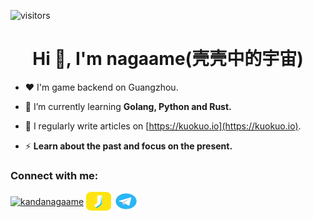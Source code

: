 ![visitors](https://visitor-badge.laobi.icu/badge?page_id=nagaame.nagaame)
<h1 align="center">Hi 👋, I'm nagaame(壳壳中的宇宙)</h1>

- ❤️ I'm game backend on Guangzhou. 

- 🌱 I’m currently learning **Golang, Python and Rust.**

- 📝 I regularly write articles on [https://kuokuo.io](https://kuokuo.io).

- ⚡ **Learn about the past and focus on the present.**

<h3 align="left">Connect with me:</h3>
<p align="left">
<a href="https://twitter.com/kandanagaame" target="blank"><img align="center" src="https://raw.githubusercontent.com/rahuldkjain/github-profile-readme-generator/master/src/images/icons/Social/twitter.svg" alt="kandanagaame" height="30" width="40" /></a>
<a href="https://m.okjike.com/users/731eaa1b-1217-40c9-899f-870baaa2efe9" target="blank"><img align="center" src="https://raw.githubusercontent.com/nagaame/nagaame/master/jike_logo.svg" alt="壳壳" height="30" width="40" /></a>
<a href="https://t.me/sonny_kirby" target="blank"><img align="center" src="https://raw.githubusercontent.com/nagaame/nagaame/master/telegram.svg" alt="telegram" height="30" width="40" /></a>
</p>
